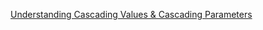 [Understanding Cascading Values & Cascading Parameters](https://chrissainty.com/understanding-cascading-values-and-cascading-parameters/)